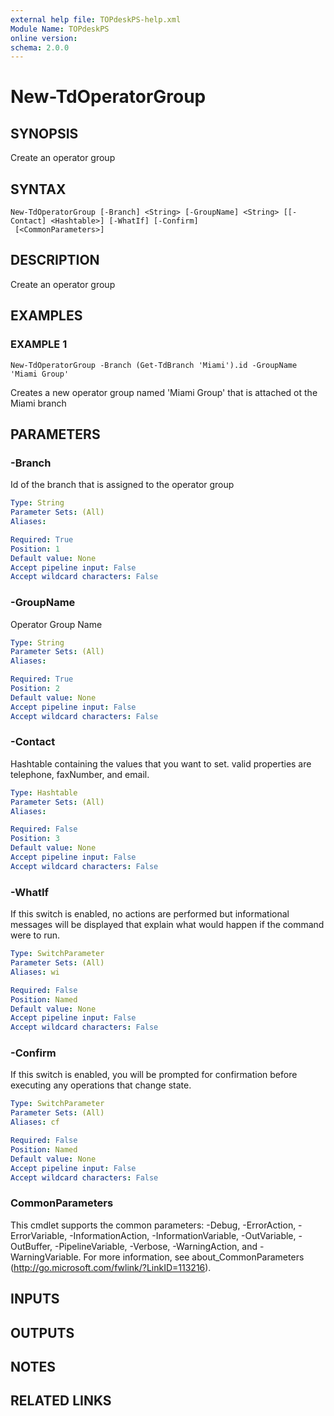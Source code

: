 ```yaml
---
external help file: TOPdeskPS-help.xml
Module Name: TOPdeskPS
online version:
schema: 2.0.0
---
```


# New-TdOperatorGroup

## SYNOPSIS
Create an operator group

## SYNTAX

```
New-TdOperatorGroup [-Branch] <String> [-GroupName] <String> [[-Contact] <Hashtable>] [-WhatIf] [-Confirm]
 [<CommonParameters>]
```

## DESCRIPTION
Create an operator group

## EXAMPLES

### EXAMPLE 1
```
New-TdOperatorGroup -Branch (Get-TdBranch 'Miami').id -GroupName 'Miami Group'
```

Creates a new operator group named 'Miami Group' that is attached ot the Miami branch

## PARAMETERS

### -Branch
Id of the branch that is assigned to the operator group

```yaml
Type: String
Parameter Sets: (All)
Aliases:

Required: True
Position: 1
Default value: None
Accept pipeline input: False
Accept wildcard characters: False
```

### -GroupName
Operator Group Name

```yaml
Type: String
Parameter Sets: (All)
Aliases:

Required: True
Position: 2
Default value: None
Accept pipeline input: False
Accept wildcard characters: False
```

### -Contact
Hashtable containing the values that you want to set.
valid properties are telephone, faxNumber, and email.

```yaml
Type: Hashtable
Parameter Sets: (All)
Aliases:

Required: False
Position: 3
Default value: None
Accept pipeline input: False
Accept wildcard characters: False
```

### -WhatIf
If this switch is enabled, no actions are performed but informational messages will be displayed that explain what would happen if the command were to run.

```yaml
Type: SwitchParameter
Parameter Sets: (All)
Aliases: wi

Required: False
Position: Named
Default value: None
Accept pipeline input: False
Accept wildcard characters: False
```

### -Confirm
If this switch is enabled, you will be prompted for confirmation before executing any operations that change state.

```yaml
Type: SwitchParameter
Parameter Sets: (All)
Aliases: cf

Required: False
Position: Named
Default value: None
Accept pipeline input: False
Accept wildcard characters: False
```

### CommonParameters
This cmdlet supports the common parameters: -Debug, -ErrorAction, -ErrorVariable, -InformationAction, -InformationVariable, -OutVariable, -OutBuffer, -PipelineVariable, -Verbose, -WarningAction, and -WarningVariable.
For more information, see about_CommonParameters (http://go.microsoft.com/fwlink/?LinkID=113216).

## INPUTS

## OUTPUTS

## NOTES

## RELATED LINKS
